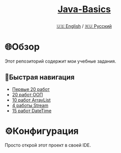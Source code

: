 <h1>
<p align="center">
<a href="https://github.com/GnomeShift/Java-basics" target="_blank" rel="noopener noreferrer">Java-Basics</a>
</p>
</h1>

<p align="center">
 <a href="/README.md">🇺🇸 English</a>
 /
  <a href="/README-ru.md">🇷🇺 Русский</a>
</p>

# 🌐Обзор
Этот репозиторий содержит мои учебные задания.

## 🚀Быстрая навигация
* [Первые 20 работ](Tasks/First20/src)
* [20 работ ООП](Tasks/OOP20/src)
* [10 работ ArrayList](Tasks/ArrayList10/src)
* [4 работы Stream](Tasks/Stream4/src)
* [15 работ DateTime](Tasks/DateTime15/src)

# ⚙️Конфигурация
Просто открой этот проект в своей IDE.
